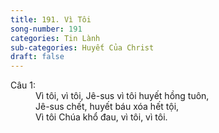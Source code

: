 ```yaml
---
title: 191. Vì Tôi
song-number: 191
categories: Tin Lành
sub-categories: Huyết Của Christ
draft: false
---
```

<dl><dt>Câu 1:</dt><dd data-verse="1">Vì tôi, vì tôi, Jê-sus vì tôi huyết hồng tuôn, <br/>Jê-sus chết, huyết báu xóa hết tội, <br/>Vì tôi Chúa khổ đau, vì tôi, vì tôi. </dd></dl>